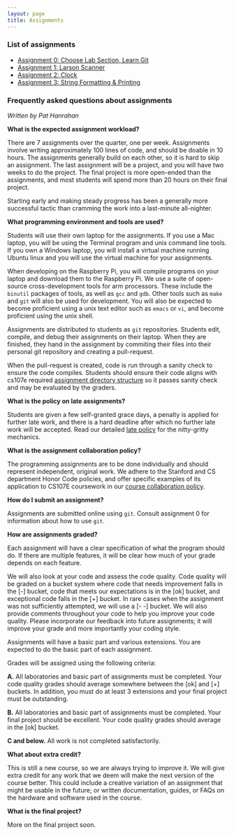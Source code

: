 ```yaml
---
layout: page
title: Assignments
---
```


### List of assignments

- [Assignment 0: Choose Lab Section, Learn Git](assign0)
- [Assignment 1: Larson Scanner](assign1)
- [Assignment 2: Clock](assign2)
- [Assignment 3: String Formatting & Printing](assign3)

### Frequently asked questions about assignments

*Written by Pat Hanrahan*

**What is the expected assignment workload?**

There are 7 assignments over the quarter, one per week.
Assignments involve writing approximately 100 lines of code,
and should be doable in 10 hours.
The assignments generally build on each other,
so it is hard to skip an assignment.
The last assignment will be a project, 
and you will have two weeks to do the project. 
The final project is more open-ended than the assignments,
and most students will spend more than 20 hours on their final project.

Starting early and making steady progress has been a generally more successful tactic than cramming the work into a last-minute all-nighter.

**What programming environment and tools are used?**

Students will use their own laptop for the assignments.
If you use a Mac laptop,
you will be using the Terminal program and unix command line tools.
If you own a Windows laptop,
you will install a virtual machine running Ubuntu linux 
and you will use the virtual machine for your assignments.

When developing on the Raspberry Pi,
you will compile programs on your laptop and download them to the Raspberry Pi.
We use a suite of open-source cross-development tools for arm processors.
These include the `binutil` packages of tools,
as well as `gcc` and `gdb`.
Other tools such as `make` and `git` will also be used for development.
You will also be expected to become proficient using 
a unix text editor such as `emacs` or `vi`,
and become proficient using the unix shell.

Assignments are distributed to students as `git` repositories.
Students edit, compile, and debug their assignments on their laptop.
When they are finished, 
they hand in the assignment by commiting their files 
into their personal git repository 
and creating a pull-request.

When the pull-request is created, code is run through a sanity check 
to ensure the code compiles. Students should ensure their code aligns with 
cs107e required [assignment directory structure](dir_structure) so it 
passes sanity check and may be evaluated by the graders.

**What is the policy on late assignments?**

Students are given a few self-granted grace days, a penalty is applied for
further late work, and there is a hard deadline after which no further late
work will be accepted. Read our detailed [late policy](/policies/#late-policy)
for the nitty-gritty mechanics.

**What is the assignment collaboration policy?**

The programming assignments are to be done individually and should represent
independent, original work. We adhere to the Stanford and CS department Honor
Code policies, and offer specific examples of its application to CS107E
coursework in our [course collaboration
policy](/policies/#collaboration-policy).

**How do I submit an assignment?**

Assignments are submitted online using `git`. 
Consult assignment 0 for information about how to use `git`.

**How are assignments graded?**

Each assignment will have a clear specification of what the program should do.
If there are multiple features, 
it will be clear how much of your grade depends on each feature.

We will also look at your code and assess the code quality.
Code quality will be graded on a bucket system where code that needs 
improvement falls in the [-] bucket, code that meets our expectations is in the 
[ok] bucket, and exceptional code falls in the [+] bucket.
In rare cases when the assignment was not sufficiently attempted, 
we will use a [- -] bucket. We will also provide comments throughout your code 
to help you improve your code quality.
Please incorporate our feedback into future assignments;
it will improve your grade and more importantly your coding style.

Assignments will have a basic part and various extensions. 
You are expected to do the basic part of each assignment.

Grades will be assigned using the following criteria:

**A.** All laboratories and basic part of assignments must be completed.
Your code quality grades should average somewhere 
between the [ok] and [+] buckets.
In addition, you must do at least 3 extensions and your final 
project must be outstanding.

**B.** All laboratories and basic part of assignments must be completed.
Your final project should be excellent.
Your code quality grades should average in the [ok] bucket.

**C and below.** All work is not completed satisfactorily.


**What about extra credit?**

This is still a new course, so we are always trying to improve it.
We will give extra credit for any work that we deem will make the next version
of the course better. This could include a creative variation of
an assignment that might be usable in the future; or written documentation,
guides, or FAQs on the hardware and software used in the course.

**What is the final project?**

More on the final project soon.

